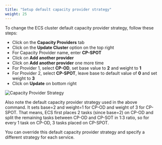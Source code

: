 ```yaml
---
title: "Setup default capacity provider strategy"
weight: 25
---
```


To change the ECS cluster default capacity provider strategy, follow these steps:

* Click on the **Capacity Providers** tab
* Click on the **Update Cluster** option on the top right
* For Capacity Provider name, enter **CP-SPOT**
* Click on **Add another provider**
* Click on **Add another provider** one more time
* For Provider 1, select **CP-OD**, set base value to **2** and weight to **1**
* For Provider 2, select **CP-SPOT**, leave base to default value of **0** and set weight to **3**
* Click on **Update** on bottom right


![Capacity Provider Strategy](/images/ecs-spot-capacity-providers/CPS.png)

Also note the default capacity provider strategy used in the above command. It sets base=2 and weight=1 for CP-OD and weight of 3 for CP-SPOT. That means, ECS first places 2 tasks (since base=2) on CP-OD and split the remaining tasks between CP-OD and CP-SOT in 1:3 ratio, so for every 1 task on CP-OD, 3 tasks placed on CP-SPOT.

You can override this default capacity provider strategy and specify a different strategy for each service. 
